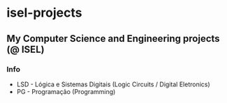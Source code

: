 # isel-projects
## My Computer Science and Engineering projects (@ ISEL)

### Info
* LSD - Lógica e Sistemas Digitais (Logic Circuits / Digital Eletronics)
* PG - Programação (Programming)
